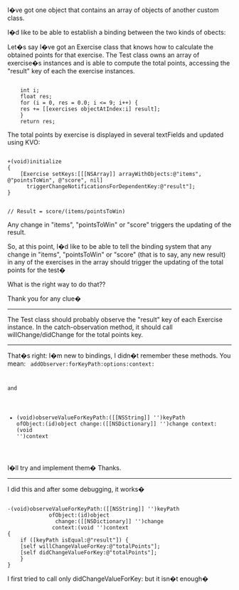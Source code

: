 I�ve got one object that contains an array of objects of another custom class.

I�d like to be able to establish a binding between the two kinds of obects:

Let�s say I�ve got an Exercise class that knows how to calculate the obtained points for that exercise.
The Test class owns an array of exercise�s instances and is able to compute the total points, accessing the "result" key of each the exercise instances.

<code>
    int i;
    float res;
    for (i = 0, res = 0.0; i <= 9; i++) {
	res += [[exercises objectAtIndex:i] result];
    }
    return res;
</code>

The total points by exercise is displayed in several textFields and updated using KVO:

<code>
+(void)initialize
{
    [Exercise setKeys:[[[NSArray]] arrayWithObjects:@"items", @"pointsToWin", @"score", nil]
      triggerChangeNotificationsForDependentKey:@"result"];
}

// Result = score/(items/pointsToWin)
</code>

Any change in "items", "pointsToWin" or "score" triggers the updating of the result.

So, at this point, I�d like to be able to tell the binding system that any change in "items", "pointsToWin" or "score" (that is to say, any new result) in any of the exercises in the array should trigger the updating of the total points for the test�

What is the right way to do that??

Thank you for any clue�

----

The Test class should probably observe the "result" key of each Exercise instance. In the catch-observation method, it should call willChange/didChange for the total points key.

----

That�s right: I�m new to bindings, I didn�t remember these methods. You mean:
<code>
addObserver:forKeyPath:options:context:

and

- (void)observeValueForKeyPath:([[NSString]] '')keyPath ofObject:(id)object
    change:([[NSDictionary]] '')change context:(void '')context
</code>

I�ll try and implement them� Thanks.

----

I did this and after some debugging, it works�

<code>
-(void)observeValueForKeyPath:([[NSString]] '')keyPath
		     ofObject:(id)object
		       change:([[NSDictionary]] '')change
		      context:(void '')context
{
    if ([keyPath isEqual:@"result"]) {
	[self willChangeValueForKey:@"totalPoints"];
	[self didChangeValueForKey:@"totalPoints"];
    }
}
</code>

I first tried to call only didChangeValueForKey: but it isn�t enough�